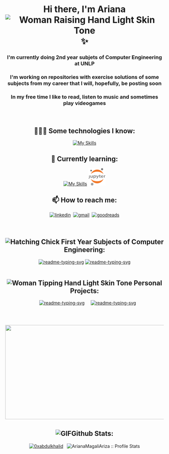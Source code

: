# <h1 align="center">Hi there, I'm Ariana <img src="https://raw.githubusercontent.com/Tarikul-Islam-Anik/Animated-Fluent-Emojis/master/Emojis/People%20with%20activities/Woman%20Raising%20Hand%20Light%20Skin%20Tone.png" alt="Woman Raising Hand Light Skin Tone" width="40" height="40" />✨</h1>

 ### <p align="center"> I'm currently doing 2nd year subjets of Computer Engineering at UNLP <p> 
 ### <p align="center"> I'm working on repositories with exercise solutions of some subjects from my career that I will, hopefully, be posting soon <p>
 ### <p align="center"> In my free time I like to read, listen to music and sometimes play videogames <p><br>
 
<div align="center">
  
## 👩🏻‍💻 Some technologies I know:
[![My Skills](https://skillicons.dev/icons?i=html,css,js,c,java,python,eclipse,vscode,autocad)](https://skillicons.dev)<br>
## 🍒 Currently learning:
[![My Skills](https://skillicons.dev/icons?i=react,nodejs,git,anaconda)](https://skillicons.dev)
<img src="https://github.com/devicons/devicon/blob/master/icons/jupyter/jupyter-original-wordmark.svg" width="55" height="55"/>

## 📫 How to reach me:
<p>
<a href="https://www.linkedin.com/in/ariana-magali-ariza-632337313/" target="_blank">
  <img src="https://img.shields.io/badge/linkedin-%2300acee.svg?color=405DE6&style=for-the-badge&logo=linkedin&logoColor=white" alt=linkedin style="margin-bottom: 5px"/></a>&nbsp
<a href="mailto:arianamagaliariza@gmail.com" target="_blank">
  <img src="https://img.shields.io/badge/gmail-%2300acee.svg?color=EA4335&style=for-the-badge&logo=gmail&logoColor=white" alt=gmail style="margin-bottom: 5px"/></a>&nbsp
<a href="https://www.goodreads.com/user/show/90541748-ari" target="_blank">
  <img src="https://img.shields.io/badge/Goodreads-F3F1EA?style=for-the-badge&logo=goodreads&logoColor=372213" alt=goodreads style="margin-bottom: 5px"/></a>
</p><br>

## <img src="https://raw.githubusercontent.com/Tarikul-Islam-Anik/Animated-Fluent-Emojis/master/Emojis/Animals/Hatching%20Chick.png" alt="Hatching Chick" width="35" height="35" /> First Year Subjects of Computer Engineering:

  <p align="center"><a href="https://github.com/ArianaMagaliAriza/Programacion-I--UNLP.git" target="_blank">
    <img height="110" width="410" src="https://github-readme-stats.vercel.app/api/pin/?username=ArianaMagaliAriza&repo=Programacion-I--UNLP&theme=react&bg_color=00000f&title_color=04CAE6&icon_color=04CAE6&hide_border=true&show_icons=true" alt="readme-typing-svg"></a>
     <a href="https://github.com/ArianaMagaliAriza/Programacion-II--UNLP.git" target="_blank">
    <img height="110" width="410" src="https://github-readme-stats.vercel.app/api/pin/?username=ArianaMagaliAriza&repo=Programacion-II--UNLP&theme=react&bg_color=00000f&title_color=04CAE6&icon_color=04CAE6&hide_border=true&show_icons=false" alt="readme-typing-svg"></a>
   <br><br></p>
   
## <img src="https://raw.githubusercontent.com/Tarikul-Islam-Anik/Animated-Fluent-Emojis/master/Emojis/People%20with%20activities/Woman%20Tipping%20Hand%20Light%20Skin%20Tone.png" alt="Woman Tipping Hand Light Skin Tone" width="35" height="35" /> Personal Projects:
  <p align="center">&nbsp&nbsp&nbsp&nbsp
   <a href="https://github.com/ArianaMagaliAriza/Python-Project.git" target="_blank">
    <img height="110" width="330" src="https://github-readme-stats.vercel.app/api/pin/?username=ArianaMagaliAriza&repo=Python-Project&theme=react&bg_color=00000f&title_color=F5EA06&icon_color=F5EA06&hide_border=true&show_icons=false" alt="readme-typing-svg"></a>
   &nbsp&nbsp&nbsp
   <a href="https://github.com/ArianaMagaliAriza/Personal-Project.git" target="_blank">
    <img height="110" width="410" src="https://github-readme-stats.vercel.app/api/pin/?username=ArianaMagaliAriza&repo=Personal-Project&theme=react&bg_color=00000f&title_color=F19510&icon_color=F19510&hide_border=true&show_icons=false" alt="readme-typing-svg"></a>
   <br><br></p>
    
<br>
  <p align="center">
  <img src="https://i.pinimg.com/originals/18/83/de/1883de5bfee36b043b973bef00c561e0.gif" height=300 width=650 />
</p>
 
## <img alt="GIF" src="https://media.giphy.com/media/iY8CRBdQXODJSCERIr/giphy.gif" width="35" />Github Stats:
<p>
 <a href="https://github.com/ArianaMagaliAriza"><img align="center" src="https://github-readme-stats.vercel.app/api/top-langs?username=ArianaMagaliAriza&show_icons=true&locale=en&layout=compact&line_height=20&title_color=7A7ADB&icon_color=2234AE&text_color=D3D3D3&bg_color=0,000000,130F40" width="375"  alt="0xabdulkhalid"/></a> &nbsp
<a height="100px" ><img align="center" src="https://github-readme-stats.vercel.app/api?username=ArianaMagaliAriza&show_icons=true&theme=dark&title_color=7A7ADB&icon_color=2234AE&text_color=D3D3D3&bg_color=0,000000,130F40" alt="ArianaMagaliAriza :: Profile Stats"/></a>
</p>
